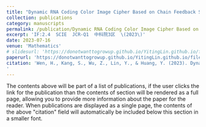 ```yaml
---
title: "Dynamic RNA Coding Color Image Cipher Based on Chain Feedback Structure"
collection: publications
category: manuscripts
permalink: /publication/Dynamic RNA Coding Color Image Cipher Based on Chain Feedback Structure
excerpt: 'IF:2.4  SCIE  JCR-Q1  中科院3区  \(2023\)'
date: 2023-07-16
venue: 'Mathematics'
# slidesurl: 'https://donotwanttogrowup.github.io/YitingLin.github.io/files/slides1.pdf'
paperurl: 'https://donotwanttogrowup.github.io/YitingLin.github.io/files/Dynamic RNA Coding Color Image Cipher Based on Chain Feedback Structure.pdf'
citation: 'Wen, H., Kang, S., Wu, Z., Lin, Y., & Huang, Y. (2023). Dynamic RNA Coding Color Image Cipher Based on Chain Feedback Structure. In Mathematics (Vol. 11, Issue 14, p. 3133). MDPI AG. https://doi.org/10.3390/math11143133
'
---
```


The contents above will be part of a list of publications, if the user clicks the link for the publication than the contents of section will be rendered as a full page, allowing you to provide more information about the paper for the reader. When publications are displayed as a single page, the contents of the above "citation" field will automatically be included below this section in a smaller font.